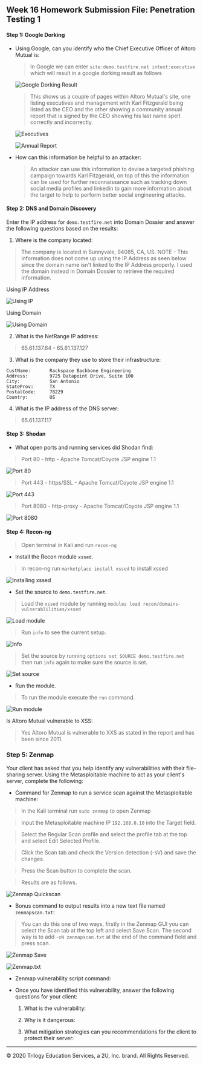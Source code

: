 ## Week 16 Homework Submission File: Penetration Testing 1

#### Step 1: Google Dorking


- Using Google, can you identify who the Chief Executive Officer of Altoro Mutual is:
 
  >In Google we can enter `site:demo.testfire.net intext:executive` which will result in a google dorking result as follows
  
  ![Google Dorking Result](Images/HW16_1.jpg)
  
  >This shows us a couple of pages within Altoro Mutual's site, one listing executives and management with Karl Fitzgerald being listed as the CEO and the other showing a community annual report that is signed by the CEO showing his last name spelt correctly and incorrectly.
  
  ![Executives](Images/HW16_2.jpg)
  
  ![Annual Report](Images/HW16_3.jpg)

- How can this information be helpful to an attacker:
  
  >An attacker can use this information to devise a targeted phishing campaign towards Karl Fitzgerald, on top of this the information can be used for further reconnaissance such as tracking down social media profiles and linkedin to gain more information about the target to help to perform better social engineering attacks. 


#### Step 2: DNS and Domain Discovery

Enter the IP address for `demo.testfire.net` into Domain Dossier and answer the following questions based on the results:

  1. Where is the company located: 
  
   >The company is located in Sunnyvale, 94085, CA, US. NOTE - This information does not come up using the IP Address as seen below since the domain name isn't
    linked to the IP Address properly. I used the domain instead in Domain Dossier to retrieve the required information.
    
   Using IP Address
   
   ![Using IP](Images/HW16_4.jpg)
   
   Using Domain
   
   ![Using Domain](Images/HW16_5.jpg)

  2. What is the NetRange IP address:
  
  >65.61.137.64 - 65.61.137.127

  3. What is the company they use to store their infrastructure:
  
    CustName:       Rackspace Backbone Engineering
    Address:        9725 Datapoint Drive, Suite 100
    City:           San Antonio
    StateProv:      TX
    PostalCode:     78229
    Country:        US

  4. What is the IP address of the DNS server:
  
  >65.61.137.117

#### Step 3: Shodan

- What open ports and running services did Shodan find:
> Port 80 - http - Apache Tomcat/Coyote JSP engine 1.1

![Port 80](Images/HW16_6.jpg)

> Port 443 - https/SSL - Apache Tomcat/Coyote JSP engine 1.1

![Port 443](Images/HW16_7.jpg)

> Port 8080 - http-proxy - Apache Tomcat/Coyote JSP engine 1.1

![Port 8080](Images/HW16_8.jpg)

#### Step 4: Recon-ng

> Open terminal in Kali and run `recon-ng`

- Install the Recon module `xssed`.

> In recon-ng run `marketplace install xssed` to install xssed

![Installing xssed](Images/HW16_9.jpg)

- Set the source to `demo.testfire.net`.

> Load the `xssed` module by running `modules load recon/domains-vulnerablilities/xssed`

![Load module](Images/HW16_10.jpg)

> Run `info` to see the current setup.

![Info](Images/HW16_11.jpg)

> Set the source by running `options set SOURCE demo.testfire.net` then run `info` again to make sure the source is set.

![Set source](Images/HW16_12.jpg)

- Run the module. 

> To run the module execute the `run` command.

![Run module](Images/HW16_13.jpg)

Is Altoro Mutual vulnerable to XSS:

> Yes Altoro Mutual is vulnerable to XXS as stated in the report and has been since 2011.

### Step 5: Zenmap

Your client has asked that you help identify any vulnerabilities with their file-sharing server. Using the Metasploitable machine to act as your client's server, complete the following:

- Command for Zenmap to run a service scan against the Metasploitable machine: 

> In the Kali terminal run `sudo zenmap` to open Zenmap

> Input the Metasploitable machine IP `192.168.0.10` into the Target field.

> Select the Regular Scan profile and select the profile tab at the top and select Edit Selected Profile.

> Click the Scan tab and check the Version detection (-sV) and save the changes.

> Press the Scan button to complete the scan.

> Results are as follows.

![Zenmap Quickscan](Images/HW16_14.jpg)
 
- Bonus command to output results into a new text file named `zenmapscan.txt`:

> You can do this one of two ways, firstly in the Zenmap GUI you can select the Scan tab at the top left and select Save Scan. 
> The second way is to add `-oN zenmapscan.txt` at the end of the command field and press scan.

![Zenmap Save](Images/HW16_15.jpg)

![Zenmap.txt](Images/HW16_16.jpg)

- Zenmap vulnerability script command: 

- Once you have identified this vulnerability, answer the following questions for your client:
  1. What is the vulnerability:

  2. Why is it dangerous:

  3. What mitigation strategies can you recommendations for the client to protect their server:

---
© 2020 Trilogy Education Services, a 2U, Inc. brand. All Rights Reserved.  

